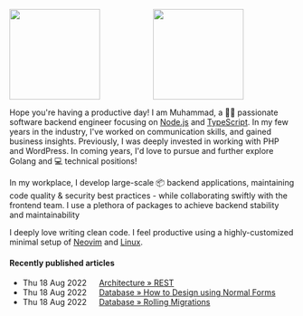 <!-- 
![](https://user-images.githubusercontent.com/50658760/147412796-3d3ee35c-685f-4092-bcb0-618fbf5ecbdb.png)
-->

<p align=center>
<img height=160rem align=left src="https://github-readme-stats.vercel.app/api?username=midnqp&theme=light&show_icons=true&include_all_commits=true&count_private=true&hide_border=true">
<img height=160rem src="https://github-readme-stats.vercel.app/api/top-langs/?username=midnqp&layout=compact&langs_count=20&hide_border=true&show_owner=true"/>
</p>

Hope you're having a productive day! I am Muhammad, a 👨‍💻
passionate software backend engineer focusing on
[Node.js](www.nodejs.org) and
[TypeScript](www.typescriptlang.org). In my few years in the industry, I've worked on
communication skills, and gained business insights. Previously, I was
deeply invested in working with PHP and WordPress. In coming years,
I'd love to pursue and further explore Golang and 💻 technical
positions!


In my workplace, I develop large-scale 📦 backend applications, maintaining code quality & security best practices - while collaborating swiftly with the frontend team. I use a plethora of packages to achieve backend stability and maintainability


I deeply love writing clean code. I feel productive using a highly-customized minimal setup of [Neovim](https://neovim.io) and [Linux](https://github.com/torvalds/linux).

#### Recently published articles

- Thu 18 Aug 2022 &emsp; [Architecture » REST](/docs/architecture/rest)
- Thu 18 Aug 2022 &emsp; [Database » How to Design using Normal Forms](/docs/database/design)
- Thu 18 Aug 2022 &emsp; [Database » Rolling Migrations](/docs/database/rolling-migrations)
